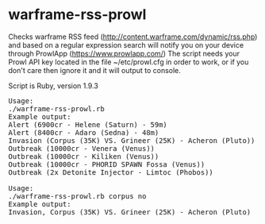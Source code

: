# warframe-rss-prowl
Checks warframe RSS feed (http://content.warframe.com/dynamic/rss.php) and based on a regular expression search will notify you on your device through ProwlApp (https://www.prowlapp.com/)
The script needs your Prowl API key located in the file ~/etc/prowl.cfg in order to work, or if you don't care then ignore it and it will output to console.

Script is Ruby, version 1.9.3

<pre>Usage:
./warframe-rss-prowl.rb
Example output:
Alert (6900cr - Helene (Saturn) - 59m)
Alert (8400cr - Adaro (Sedna) - 48m)
Invasion (Corpus (35K) VS. Grineer (25K) - Acheron (Pluto))
Outbreak (10000cr - Venera (Venus))
Outbreak (10000cr - Kiliken (Venus))
Outbreak (10000cr - PHORID SPAWN Fossa (Venus))
Outbreak (2x Detonite Injector - Limtoc (Phobos))

Usage:
./warframe-rss-prowl.rb corpus no
Example output:
Invasion, Corpus (35K) VS. Grineer (25K) - Acheron (Pluto)
</pre>
